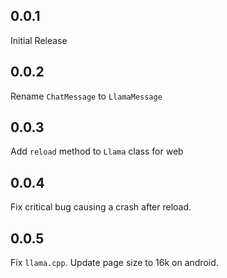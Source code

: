 ## 0.0.1
Initial Release

## 0.0.2
Rename `ChatMessage` to `LlamaMessage`

## 0.0.3
Add `reload` method to `Llama` class for web

## 0.0.4
Fix critical bug causing a crash after reload.

## 0.0.5
Fix `llama.cpp`.
Update page size to 16k on android.